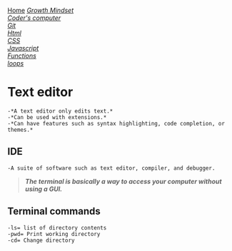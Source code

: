 [Home](README.md)
[*Growth Mindset*](GrowthMindset.md)  
[*Coder's computer*](codersComputer.md)    
[*Git*](GitNotes.md)  
[*Html*](HtmlStructures.md)  
[*CSS*](cssnotes.md)  
[*Javascript*](javascriptnotes.md)  
[*Functions*](functions.md)  
[*loops*](loops.md)  

# **Text editor** 
    -*A text editor only edits text.*  
    -*Can be used with extensions.*  
    -*Can have features such as syntax highlighting, code completion, or themes.*  

## **IDE**
    -A suite of software such as text editor, compiler, and debugger.  

>***The terminal is basically a way to access your computer without using a GUI.***    

## **Terminal commands**  
    -ls= list of directory contents  
    -pwd= Print working directory  
    -cd= Change directory  
